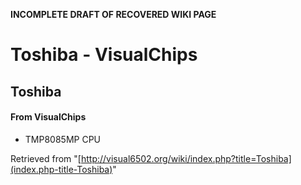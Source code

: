 **INCOMPLETE DRAFT OF RECOVERED WIKI PAGE**

# Toshiba - VisualChips

## Toshiba

#### From VisualChips

- TMP8085MP CPU

Retrieved from "[http://visual6502.org/wiki/index.php?title=Toshiba](index.php-title-Toshiba)"

